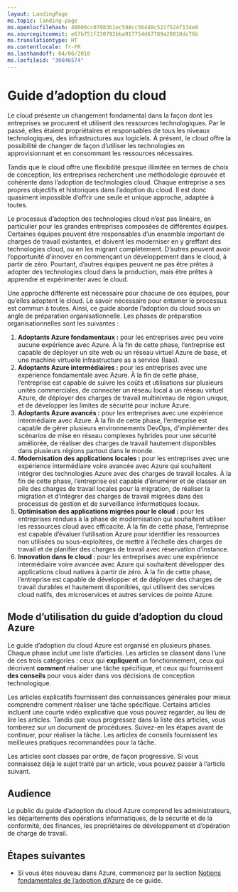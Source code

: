 ```yaml
---
layout: LandingPage
ms.topic: landing-page
ms.openlocfilehash: 48600cc07983b1ec588cc56448c521f524f134e0
ms.sourcegitcommit: e67b751f230792bba917754d67789a20810dc76b
ms.translationtype: HT
ms.contentlocale: fr-FR
ms.lasthandoff: 04/06/2018
ms.locfileid: "30846574"
---
```

# <a name="cloud-adoption-guide"></a>Guide d’adoption du cloud

Le cloud présente un changement fondamental dans la façon dont les entreprises se procurent et utilisent des ressources technologiques. Par le passé, elles étaient propriétaires et responsables de tous les niveaux technologiques, des infrastructures aux logiciels. À présent, le cloud offre la possibilité de changer de façon d’utiliser les technologies en approvisionnant et en consommant les ressources nécessaires.

Tandis que le cloud offre une flexibilité presque illimitée en termes de choix de conception, les entreprises recherchent une méthodologie éprouvée et cohérente dans l’adoption de technologies cloud. Chaque entreprise a ses propres objectifs et historiques dans l’adoption du cloud. Il est donc quasiment impossible d’offrir une seule et unique approche, adaptée à toutes.

Le processus d’adoption des technologies cloud n’est pas linéaire, en particulier pour les grandes entreprises composées de différentes équipes. Certaines équipes peuvent être responsables d’un ensemble important de charges de travail existantes, et doivent les moderniser en y greffant des technologies cloud, ou en les migrant complètement. D’autres peuvent avoir l’opportunité d’innover en commençant un développement dans le cloud, à partir de zéro. Pourtant, d’autres équipes peuvent ne pas être prêtes à adopter des technologies cloud dans la production, mais être prêtes à apprendre et expérimenter avec le cloud.

Une approche différente est nécessaire pour chacune de ces équipes, pour qu’elles adoptent le cloud. Le savoir nécessaire pour entamer le processus est commun à toutes. Ainsi, ce guide aborde l’adoption du cloud sous un angle de préparation organisationnelle. Les phases de préparation organisationnelles sont les suivantes :

1. **Adoptants Azure fondamentaux :** pour les entreprises avec peu voire aucune expérience avec Azure. À la fin de cette phase, l’entreprise est capable de déployer un site web ou un réseau virtuel Azure de base, et une machine virtuelle infrastructure as a service (Iaas).  
2. **Adoptants Azure intermédiaires :** pour les entreprises avec une expérience fondamentale avec Azure. À la fin de cette phase, l’entreprise est capable de suivre les coûts et utilisations sur plusieurs unités commerciales, de connecter un réseau local à un réseau virtuel Azure, de déployer des charges de travail multiniveau de région unique, et de développer les limites de sécurité pour inclure Azure.
3. **Adoptants Azure avancés :** pour les entreprises avec une expérience intermédiaire avec Azure. À la fin de cette phase, l’entreprise est capable de gérer plusieurs environnements DevOps, d’implémenter des scénarios de mise en réseau complexes hybrides pour une sécurité améliorée, de réaliser des charges de travail hautement disponibles dans plusieurs régions partout dans le monde. 
4. **Modernisation des applications locales :** pour les entreprises avec une expérience intermédiaire voire avancée avec Azure qui souhaitent intégrer des technologies Azure avec des charges de travail locales. À la fin de cette phase, l’entreprise est capable d’énumérer et de classer en pile des charges de travail locales pour la migration, de réaliser la migration et d’intégrer des charges de travail migrées dans des processus de gestion et de surveillance informatiques locaux.
5. **Optimisation des applications migrées pour le cloud :** pour les entreprises rendues à la phase de modernisation qui souhaitent utiliser les ressources cloud avec efficacité. À la fin de cette phase, l’entreprise est capable d’évaluer l’utilisation Azure pour identifier les ressources non utilisées ou sous-exploitées, de mettre à l’échelle des charges de travail et de planifier des charges de travail avec réservation d’instance.
6. **Innovation dans le cloud :** pour les entreprises avec une expérience intermédiaire voire avancée avec Azure qui souhaitent développer des applications cloud natives à partir de zéro. À la fin de cette phase, l’entreprise est capable de développer et de déployer des charges de travail durables et hautement disponibles, qui utilisent des services cloud natifs, des microservices et autres services de pointe Azure.

## <a name="how-to-use-the-azure-cloud-adoption-guide"></a>Mode d’utilisation du guide d’adoption du cloud Azure

Le guide d’adoption du cloud Azure est organisé en plusieurs phases. Chaque phase inclut une liste d’articles. Les articles se classent dans l’une de ces trois catégories : ceux qui **expliquent** un fonctionnement, ceux qui décrivent **comment** réaliser une tâche spécifique, et ceux qui fournissent **des conseils** pour vous aider dans vos décisions de conception technologique. 

Les articles explicatifs fournissent des connaissances générales pour mieux comprendre comment réaliser une tâche spécifique. Certains articles incluent une courte vidéo explicative que vous pouvez regarder, au lieu de lire les articles. Tandis que vous progressez dans la liste des articles, vous tomberez sur un document de procédures. Suivez-en les étapes avant de continuer, pour réaliser la tâche. Les articles de conseils fournissent les meilleures pratiques recommandées pour la tâche. 

Les articles sont classés par ordre, de façon progressive. Si vous connaissez déjà le sujet traité par un article, vous pouvez passer à l’article suivant. 

## <a name="audience"></a>Audience

Le public du guide d’adoption du cloud Azure comprend les administrateurs, les départements des opérations informatiques, de la sécurité et de la conformité, des finances, les propriétaires de développement et d’opération de charge de travail.

## <a name="next-steps"></a>Étapes suivantes

* Si vous êtes nouveau dans Azure, commencez par la section [Notions fondamentales de l’adoption d’Azure](adoption-intro/overview.md) de ce guide.

